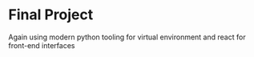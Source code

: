 # Final Project

Again using modern python tooling for virtual environment and react for front-end interfaces
